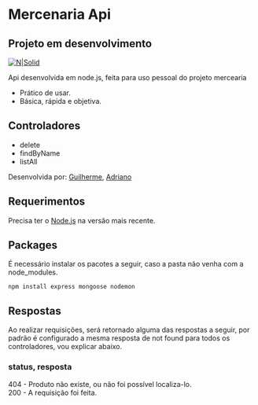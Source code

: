 # Mercenaria Api
## Projeto em desenvolvimento

[![N|Solid](https://www.starkdigital.net/wp-content/uploads/2020/02/Node-js.png)](https://nodejs.org/en/)

Api desenvolvida em node.js, feita para uso pessoal do projeto mercearia

- Prático de usar.
- Básica, rápida e objetiva.

## Controladores

- delete
- findByName
- listAll

Desenvolvida por: [Guilherme](https://github.com/sickog0d), [Adriano](https://google.com/)

## Requerimentos
Precisa ter o [Node.js](https://nodejs.org/) na versão mais recente.


## Packages
É necessário instalar os pacotes a seguir, caso a pasta não venha com a node_modules.
```
npm install express mongoose nodemon
```

## Respostas
Ao realizar requisições, será retornado alguma das respostas a seguir, por padrão é configurado a mesma resposta de not found para todos os controladores, vou explicar abaixo.

### status, resposta
404 - Produto não existe, ou não foi possível localiza-lo.<br>
200 - A requisição foi feita.
